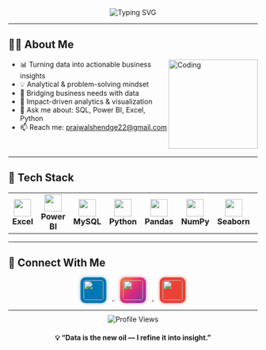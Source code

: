 <div align="center">
  <img src="https://readme-typing-svg.herokuapp.com?font=Poppins&size=22&duration=2500&pause=1500&color=F97316&center=true&vCenter=true&width=700&lines=👋+Hi,+I'm+Prajwal+Shendge;💼+Business+Analyst+|+Data+Enthusiast;📊+Turning+Data+Into+Actionable+Insights" alt="Typing SVG" />
</div>

---

## 👨‍💼 About Me
<img align="right" alt="Coding" width="180" src="https://user-images.githubusercontent.com/74038190/229223263-cf2e4b07-2615-4f87-9c38-e37600f8381a.gif">

- 📊 Turning data into actionable business insights  
- 💡 Analytical & problem-solving mindset  
- 🌉 Bridging business needs with data  
- 🚀 Impact-driven analytics & visualization  
- 💬 Ask me about: SQL, Power BI, Excel, Python  
- 📫 Reach me: [prajwalshendge22@gmail.com](mailto:prajwalshendge22@gmail.com)  

<br clear="both">

---

## 🧰 Tech Stack
<div align="center">
<table>
<tr>
<td align="center" width="90">
  <img src="https://img.icons8.com/color/512/microsoft-excel-2019.png" width="35"><br><b>Excel</b>
</td>
<td align="center" width="90">
  <img src="https://img.icons8.com/color/512/power-bi.png" width="35"><br><b>Power BI</b>
</td>
<td align="center" width="90">
  <img src="https://cdn.jsdelivr.net/gh/devicons/devicon/icons/mysql/mysql-original.svg" width="35"><br><b>MySQL</b>
</td>
<td align="center" width="90">
  <img src="https://cdn.jsdelivr.net/gh/devicons/devicon/icons/python/python-original.svg" width="35"><br><b>Python</b>
</td>
<td align="center" width="90">
  <img src="https://cdn.jsdelivr.net/gh/devicons/devicon/icons/pandas/pandas-original.svg" width="35"><br><b>Pandas</b>
</td>
<td align="center" width="90">
  <img src="https://cdn.jsdelivr.net/gh/devicons/devicon/icons/numpy/numpy-original.svg" width="35"><br><b>NumPy</b>
</td>
<td align="center" width="90">
  <img src="https://cdn.jsdelivr.net/gh/devicons/devicon/icons/seaborn/seaborn-original.svg" width="35"><br><b>Seaborn</b>
</td>
<td align="center" width="90">
  <img src="https://cdn.jsdelivr.net/gh/devicons/devicon/icons/html5/html5-original.svg" width="35"><br><b>HTML</b>
</td>
<td align="center" width="90">
  <img src="https://cdn.jsdelivr.net/gh/devicons/devicon/icons/php/php-original.svg" width="35"><br><b>PHP</b>
</td>
</tr>
</table>
</div>

---

## 🤝 Connect With Me  
<div align="center" style="margin-top:5px;">
  <a href="https://linkedin.com/in/prajwal-shendge/" target="_blank">
    <img src="https://cdn-icons-png.flaticon.com/512/174/174857.png" width="40" style="margin:0 12px; border-radius:10px; background:#0077B5; padding:6px; box-shadow:0 0 6px rgba(0,119,181,0.6);">
  </a>
  <a href="https://instagram.com/prajwalshendge22" target="_blank">
    <img src="https://cdn-icons-png.flaticon.com/512/2111/2111463.png" width="40" style="margin:0 12px; border-radius:10px; background:linear-gradient(135deg,#F58529,#DD2A7B,#8134AF); padding:6px; box-shadow:0 0 6px rgba(221,42,123,0.6);">
  </a>
  <a href="mailto:prajwalshendge22@gmail.com">
    <img src="https://cdn-icons-png.flaticon.com/512/732/732200.png" width="40" style="margin:0 12px; border-radius:10px; background:#EA4335; padding:6px; box-shadow:0 0 6px rgba(234,67,53,0.6);">
  </a>
</div>

---

<div align="center" style="margin-top:-5px;">
  <img src="https://komarev.com/ghpvc/?username=prajwalshendge&label=Profile%20Views&color=6366F1&style=flat" alt="Profile Views" />
  <h4>💡 “Data is the new oil — I refine it into insight.”</h4>
</div>
